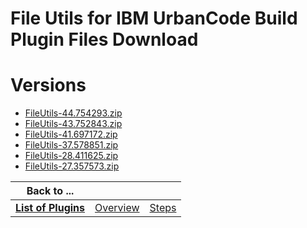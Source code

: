 
File Utils for IBM UrbanCode Build Plugin Files Download
========================================================

# Versions

- [FileUtils-44.754293.zip](https://raw.githubusercontent.com/UrbanCode/IBM-UCB-PLUGINS/main/files/FileUtils/FileUtils-44.754293.zip)
- [FileUtils-43.752843.zip](https://raw.githubusercontent.com/UrbanCode/IBM-UCB-PLUGINS/main/files/FileUtils/FileUtils-43.752843.zip)
- [FileUtils-41.697172.zip](https://raw.githubusercontent.com/UrbanCode/IBM-UCB-PLUGINS/main/files/FileUtils/FileUtils-41.697172.zip)
- [FileUtils-37.578851.zip](https://raw.githubusercontent.com/UrbanCode/IBM-UCB-PLUGINS/main/files/FileUtils/FileUtils-37.578851.zip)
- [FileUtils-28.411625.zip](https://raw.githubusercontent.com/UrbanCode/IBM-UCB-PLUGINS/main/files/FileUtils/FileUtils-28.411625.zip)
- [FileUtils-27.357573.zip](https://raw.githubusercontent.com/UrbanCode/IBM-UCB-PLUGINS/main/files/FileUtils/FileUtils-27.357573.zip)

|Back to ...|||
| :---: | :---: | :---: |
|[**List of Plugins**](../../index.md)|[Overview](./overview.md)|[Steps](./steps.md)|
